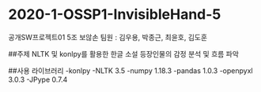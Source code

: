 # 2020-1-OSSP1-InvisibleHand-5
공개SW프로젝트01 5조 보않손
팀원 : 김우용, 박종근, 최윤호, 김도훈

##주제
 NLTK 및 konlpy를 활용한 한글 소설 등장인물의 감정 분석 및 흐름 파악

##사용 라이브러리
-konlpy
-NLTK 3.5
-numpy 1.18.3
-pandas 1.0.3
-openpyxl 3.0.3
-JPype 0.7.4
